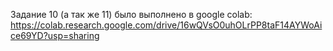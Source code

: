 Задание 10 (а так же 11) было выполнено в google colab: https://colab.research.google.com/drive/16wQVsO0uhOLrPP8taF14AYWoAice69YD?usp=sharing

